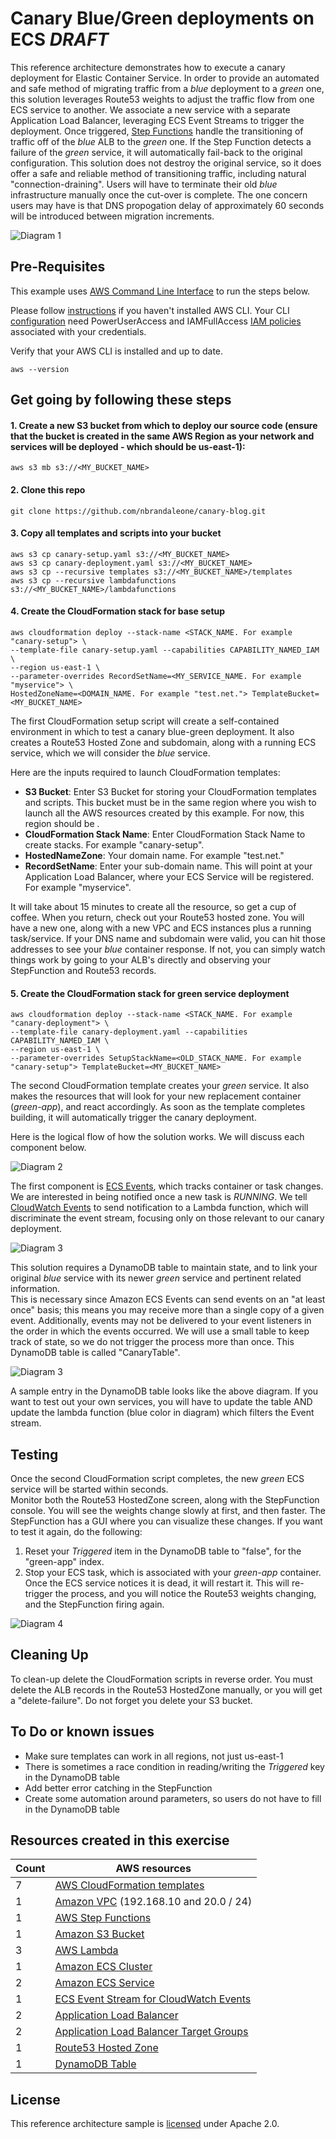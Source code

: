 # Canary Blue/Green deployments on ECS *DRAFT*

This reference architecture demonstrates how to execute a canary deployment for Elastic Container Service. 
In order to provide an automated and safe method of migrating traffic from a *blue* deployment
to a *green* one, this solution leverages Route53 weights to adjust the traffic flow from one ECS service to another.
We associate a new service with a separate Application Load Balancer, leveraging ECS Event Streams 
to trigger the deployment. Once triggered, [Step Functions](https://aws.amazon.com/step-functions/) handle 
the transitioning of traffic off of the *blue* ALB to the *green* one. If the Step Function detects a failure 
of the *green* service, it will automatically fail-back to the original configuration. 
This solution does not destroy the original service, so it does offer a safe and reliable method of transitioning 
traffic, including natural "connection-draining". Users will have to terminate their old *blue* infrastructure 
manually once the cut-over is complete.
The one concern users may have is that DNS propogation delay of approximately 60 seconds will be introduced 
between migration increments.

![Diagram 1](images/canary-blue-green.png)

## Pre-Requisites
This example uses [AWS Command Line Interface](http://docs.aws.amazon.com/cli/latest/userguide/cli-chap-welcome.html) to run the steps below.

Please follow [instructions](http://docs.aws.amazon.com/cli/latest/userguide/installing.html) if you haven't installed AWS CLI. Your CLI [configuration](http://docs.aws.amazon.com/cli/latest/userguide/cli-chap-getting-started.html) need PowerUserAccess and IAMFullAccess [IAM policies](http://docs.aws.amazon.com/IAM/latest/UserGuide/access_policies.html) associated with your credentials.

Verify that your AWS CLI is installed and up to date.
```console
aws --version
```
## Get going by following these steps

#### 1. Create a new S3 bucket from which to deploy our source code (ensure that the bucket is created in the same AWS Region as your network and services will be deployed - which should be __us-east-1__):

```console
aws s3 mb s3://<MY_BUCKET_NAME>
```

#### 2. Clone this repo

```console
git clone https://github.com/nbrandaleone/canary-blog.git
```

#### 3. Copy all templates and scripts into your bucket
```console
aws s3 cp canary-setup.yaml s3://<MY_BUCKET_NAME>
aws s3 cp canary-deployment.yaml s3://<MY_BUCKET_NAME>
aws s3 cp --recursive templates s3://<MY_BUCKET_NAME>/templates
aws s3 cp --recursive lambdafunctions s3://<MY_BUCKET_NAME>/lambdafunctions
```

#### 4. Create the CloudFormation stack for base setup
```console
aws cloudformation deploy --stack-name <STACK_NAME. For example "canary-setup"> \
--template-file canary-setup.yaml --capabilities CAPABILITY_NAMED_IAM \
--region us-east-1 \
--parameter-overrides RecordSetName=<MY_SERVICE_NAME. For example "myservice"> \
HostedZoneName=<DOMAIN_NAME. For example "test.net."> TemplateBucket=<MY_BUCKET_NAME>
```

The first CloudFormation setup script will create a self-contained environment in which to test a canary 
blue-green deployment.
It also creates a Route53 Hosted Zone and subdomain, along with a running ECS service, which we will consider the *blue* service. 

Here are the inputs required to launch CloudFormation templates:
  * **S3 Bucket**: Enter S3 Bucket for storing your CloudFormation templates and scripts. This bucket must be in the same region where you wish to launch all the AWS resources created by this example. For now, this region should be <us-east-1>.
  * **CloudFormation Stack Name**: Enter CloudFormation Stack Name to create stacks. For example "canary-setup".
  * **HostedNameZone**: Your domain name. For example "test.net."
  * **RecordSetName**: Enter your sub-domain name. This will point at your Application Load Balancer, where your ECS Service will be registered. For example "myservice".

It will take about 15 minutes to create all the resource, so get a cup of coffee. When you return, check out your Route53 hosted zone.  You will have a new one, along with a new VPC and ECS instances plus a running task/service. If your DNS name and subdomain were valid, you can hit those addresses to see your *blue* container response. If not, you can simply watch things work by going to your ALB's directly and observing your StepFunction and Route53 records.

#### 5. Create the CloudFormation stack for green service deployment
```console
aws cloudformation deploy --stack-name <STACK_NAME. For example "canary-deployment"> \
--template-file canary-deployment.yaml --capabilities CAPABILITY_NAMED_IAM \
--region us-east-1 \
--parameter-overrides SetupStackName=<OLD_STACK_NAME. For example "canary-setup"> TemplateBucket=<MY_BUCKET_NAME>
```

The second CloudFormation template creates your *green* service. It also makes the resources that will look for your new
replacement container (*green-app*), and react accordingly. As soon as the template completes building, 
it will automatically trigger the canary deployment.

Here is the logical flow of how the solution works. We will discuss each component below.

![Diagram 2](images/canary-flowchart.png)

The first component is [ECS Events](http://docs.aws.amazon.com/AmazonECS/latest/developerguide/ecs_cwe_events.html),
which tracks container or task changes. We are interested in being notified once a new task is _RUNNING_.
We tell [CloudWatch Events](http://docs.aws.amazon.com/AmazonCloudWatch/latest/events/WhatIsCloudWatchEvents.html)
to send notification to a Lambda function, which will discriminate the event stream, focusing only
on those relevant to our canary deployment.

![Diagram 3](images/eventstream.png)

This solution requires a DynamoDB table to maintain state, and to link your original *blue* service 
with its newer *green* service and pertinent related information.  
This is necessary since Amazon ECS Events can send events 
on an "at least once" basis; this means you may receive more than a single copy of a given event. 
Additionally, events may not be delivered to your event listeners in the order in which the events occurred. 
We will use a small table to keep track of state, so we do not trigger the process more than once. 
This DynamoDB table is called "CanaryTable".

![Diagram 3](images/dynamo-table.png)

A sample entry in the DynamoDB table looks like the above diagram. If you want to test out your own services, you will have to update the table AND update the lambda function (blue color in diagram) which filters the Event stream.

## Testing

Once the second CloudFormation script completes, the new *green* ECS service will be started within seconds.  
Monitor both the Route53 HostedZone screen, along with the StepFunction console. You will see the weights 
change slowly at first, and then faster.  The StepFunction has a GUI where you can visualize these changes.
If you want to test it again, do the following:
1. Reset your *Triggered* item in the DynamoDB table to "false", for the "green-app" index.
2. Stop your ECS task, which is associated with your *green-app* container. Once the ECS service notices it is dead, 
it will restart it.  This will re-trigger
the process, and you will notice the Route53 weights changing, and the StepFunction firing again.

![Diagram 4](images/stepFunction.png)

## Cleaning Up

To clean-up delete the CloudFormation scripts in reverse order. You must delete the ALB records in the 
Route53 HostedZone manually, or you will get a "delete-failure".
Do not forget you delete your S3 bucket.


## To Do or known issues
* Make sure templates can work in all regions, not just us-east-1
* There is sometimes a race condition in reading/writing the *Triggered* key in the DynamoDB table
* Add better error catching in the StepFunction
* Create some automation around parameters, so users do not have to fill in the DynamoDB table

## Resources created in this exercise

Count | AWS resources 
| --- | --- |
7  | [AWS CloudFormation templates](https://aws.amazon.com/cloudformation/)
1  | [Amazon VPC](https://aws.amazon.com/vpc/) (192.168.10 and 20.0 / 24)   
1  | [AWS Step Functions](https://aws.amazon.com/step-functions/) 
1  | [Amazon S3 Bucket](https://aws.amazon.com/s3/) 
3  | [AWS Lambda](https://aws.amazon.com/lambda/) 
1  | [Amazon ECS Cluster](https://aws.amazon.com/ecs/) 
2  | [Amazon ECS Service](https://aws.amazon.com/ecs/)
1  | [ECS Event Stream for CloudWatch Events](http://docs.aws.amazon.com/AmazonECS/latest/developerguide/cloudwatch_event_stream.html) 
2  | [Application Load Balancer](https://aws.amazon.com/elasticloadbalancing/applicationloadbalancer/) 
2  | [Application Load Balancer Target Groups](https://aws.amazon.com/elasticloadbalancing/applicationloadbalancer/) 
1  | [Route53 Hosted Zone](https://aws.amazon.com/route53/)
1  | [DynamoDB Table](https://aws.amazon.com/dynamodb/)

## License

This reference architecture sample is [licensed](./LICENSE) under Apache 2.0.

